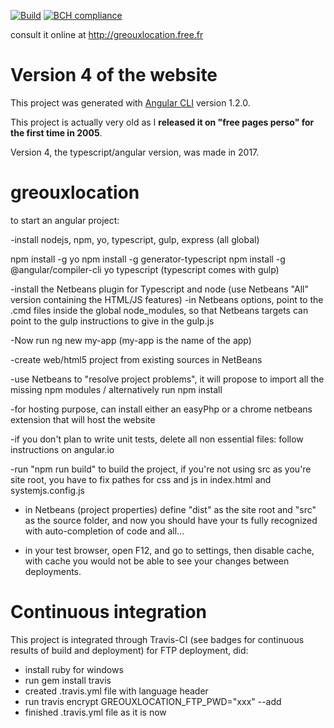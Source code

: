 [![Build](https://travis-ci.org/zg2pro/greouxlocation.svg?branch=master)](https://travis-ci.org/zg2pro/greouxlocation)
[![BCH compliance](https://bettercodehub.com/edge/badge/zg2pro/greouxlocation?branch=master)](https://bettercodehub.com/)


consult it online at http://greouxlocation.free.fr


# Version 4 of the website

This project was generated with [Angular CLI](https://github.com/angular/angular-cli) version 1.2.0.

This project is actually very old as I **released it on "free pages perso" for the first time in 2005**. 

Version 4, the typescript/angular version, was made in 2017.

# greouxlocation

to start an angular project:

-install nodejs, npm, yo, typescript, gulp, express (all global)

npm install -g yo
npm install -g generator-typescript
npm install -g @angular/compiler-cli
yo typescript
(typescript comes with gulp)

-install the Netbeans plugin for Typescript and node (use Netbeans "All" version containing the HTML/JS features)
-in Netbeans options, point to the .cmd files inside the global node_modules, so that Netbeans targets can point to the gulp instructions to give in the gulp.js


-Now run ng new my-app (my-app is the name of the app)

-create web/html5 project from existing sources in NetBeans

-use Netbeans to "resolve project problems", it will  propose to import all the missing npm modules / alternatively run npm install

-for hosting purpose, can install either an easyPhp or a chrome netbeans extension that will host the website

-if you don't plan to write unit tests, delete all non essential files: follow instructions on angular.io

-run "npm run build" to build the project, if you're not using src as you're site root, you have to fix pathes for css and js in index.html and systemjs.config.js

- in Netbeans (project properties) define "dist" as the site root and "src" as the source folder, 
and now you should have your ts fully recognized with auto-completion of code and all...

- in your test browser, open F12, and go to settings, then disable cache, with cache you would not be able to see your changes between deployments.

# Continuous integration

This project is integrated through Travis-CI (see badges for continuous results of build and deployment)
for FTP deployment, did:
- install ruby for windows
- run gem install travis
- created .travis.yml file with language header
- run travis encrypt GREOUXLOCATION_FTP_PWD="xxx" --add
- finished .travis.yml file as it is now
